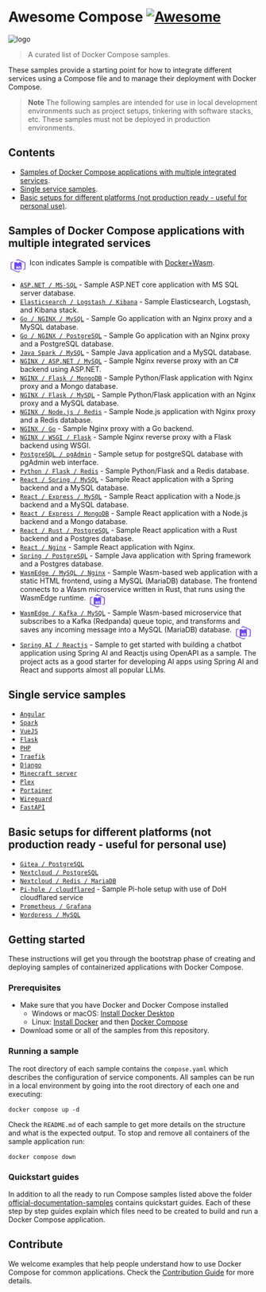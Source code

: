 # Awesome Compose [![Awesome](https://awesome.re/badge.svg)](https://awesome.re)

![logo](awesome-compose.jpg)

> A curated list of Docker Compose samples.

These samples provide a starting point for how to integrate different services using a Compose file and to manage their deployment with Docker Compose.

> **Note**
> The following samples are intended for use in local development environments such as project setups, tinkering with software stacks, etc. These samples must not be deployed in production environments.

<!--lint disable awesome-toc-->
## Contents

- [Samples of Docker Compose applications with multiple integrated services](#samples-of-docker-compose-applications-with-multiple-integrated-services).
- [Single service samples](#single-service-samples).
- [Basic setups for different platforms (not production ready - useful for personal use)](#basic-setups-for-different-platforms-not-production-ready---useful-for-personal-use).

## Samples of Docker Compose applications with multiple integrated services

<a href="https://docs.docker.com/desktop/wasm/"><img src="icon_wasm.svg" alt="Docker + wasm" height="30" align="top"/></a> Icon indicates Sample is compatible with [Docker+Wasm](https://docs.docker.com/desktop/wasm/).

- [`ASP.NET / MS-SQL`](aspnet-mssql) - Sample ASP.NET core application
with MS SQL server database.
- [`Elasticsearch / Logstash / Kibana`](elasticsearch-logstash-kibana) - Sample Elasticsearch, Logstash, and Kibana stack.
- [`Go / NGINX / MySQL`](nginx-golang-mysql) - Sample Go application
with an Nginx proxy and a MySQL database.
- [`Go / NGINX / PostgreSQL`](nginx-golang-postgres) - Sample Go
application with an Nginx proxy and a PostgreSQL database.
- [`Java Spark / MySQL`](sparkjava-mysql) - Sample Java application and
a MySQL database.
- [`NGINX / ASP.NET / MySQL`](nginx-aspnet-mysql) - Sample Nginx reverse proxy with an C# backend using ASP.NET.
- [`NGINX / Flask / MongoDB`](nginx-flask-mongo) - Sample Python/Flask
application with Nginx proxy and a Mongo database.
- [`NGINX / Flask / MySQL`](nginx-flask-mysql) - Sample Python/Flask application with an Nginx proxy and a MySQL database.
- [`NGINX / Node.js / Redis`](nginx-nodejs-redis) - Sample Node.js application with Nginx proxy and a Redis database.
- [`NGINX / Go`](nginx-golang) - Sample Nginx proxy with a Go backend.
- [`NGINX / WSGI / Flask`](nginx-wsgi-flask) - Sample Nginx reverse proxy with a Flask backend using WSGI.
- [`PostgreSQL / pgAdmin`](postgresql-pgadmin) - Sample setup for postgreSQL database with pgAdmin web interface.
- [`Python / Flask / Redis`](flask-redis) - Sample Python/Flask and a Redis database.
- [`React / Spring / MySQL`](react-java-mysql) - Sample React
application with a Spring backend and a MySQL database.
- [`React / Express / MySQL`](react-express-mysql) - Sample React
application with a Node.js backend and a MySQL database.
- [`React / Express / MongoDB`](react-express-mongodb) - Sample React
application with a Node.js backend and a Mongo database.
- [`React / Rust / PostgreSQL`](react-rust-postgres) - Sample React
application with a Rust backend and a Postgres database.
- [`React / Nginx`](react-nginx) - Sample React application with Nginx.
- [`Spring / PostgreSQL`](spring-postgres) - Sample Java application
with Spring framework and a Postgres database.
- [`WasmEdge / MySQL / Nginx`](wasmedge-mysql-nginx) - Sample Wasm-based web application with a static HTML frontend, using a MySQL (MariaDB) database. The frontend connects to a Wasm microservice written in Rust, that runs using the WasmEdge runtime.&nbsp;<a href="wasmedge-mysql-nginx"><img src="icon_wasm.svg" alt="Compatible with Docker+wasm" height="30" align="top"/></a>
- [`WasmEdge / Kafka / MySQL`](wasmedge-kafka-mysql) - Sample Wasm-based microservice that subscribes to a Kafka (Redpanda) queue topic, and transforms and saves any incoming message into a MySQL (MariaDB) database.&nbsp;<a href="wasmedge-kafka-mysql"><img src="icon_wasm.svg" alt="Compatible with Docker+wasm" height="30" align="top"/></a>
- [`Spring AI / Reactjs`](spring-ai-react-chatbot) - Sample to get started with building a chatbot application using Spring AI and Reactjs using OpenAPI as a sample. The project acts as a good starter for developing AI apps using Spring AI and React and supports almost all popular LLMs.

## Single service samples

- [`Angular`](angular)
- [`Spark`](sparkjava)
- [`VueJS`](vuejs)
- [`Flask`](flask)
- [`PHP`](apache-php)
- [`Traefik`](traefik-golang)
- [`Django`](django)
- [`Minecraft server`](https://github.com/docker/awesome-compose/tree/master/minecraft)
- [`Plex`](https://github.com/docker/awesome-compose/tree/master/plex)
- [`Portainer`](https://github.com/docker/awesome-compose/tree/master/portainer)
- [`Wireguard`](https://github.com/docker/awesome-compose/tree/master/wireguard)
- [`FastAPI`](fastapi)

## Basic setups for different platforms (not production ready - useful for personal use)

- [`Gitea / PostgreSQL`](gitea-postgres)
- [`Nextcloud / PostgreSQL`](nextcloud-postgres)
- [`Nextcloud / Redis / MariaDB`](nextcloud-redis-mariadb)
- [`Pi-hole / cloudflared`](pihole-cloudflared-DoH) - Sample Pi-hole setup with use of DoH cloudflared service
- [`Prometheus / Grafana`](prometheus-grafana)
- [`Wordpress / MySQL`](wordpress-mysql)

<!--lint disable awesome-toc-->

## Getting started

These instructions will get you through the bootstrap phase of creating and
deploying samples of containerized applications with Docker Compose.

### Prerequisites

- Make sure that you have Docker and Docker Compose installed
  - Windows or macOS:
    [Install Docker Desktop](https://www.docker.com/get-started)
  - Linux: [Install Docker](https://www.docker.com/get-started) and then
    [Docker Compose](https://github.com/docker/compose)
- Download some or all of the samples from this repository.

### Running a sample

The root directory of each sample contains the `compose.yaml` which
describes the configuration of service components. All samples can be run in
a local environment by going into the root directory of each one and executing:

```console
docker compose up -d
```

Check the `README.md` of each sample to get more details on the structure and
what is the expected output.
To stop and remove all containers of the sample application run:

```console
docker compose down
```

### Quickstart guides

In addition to all the ready to run Compose samples listed above the folder [official-documentation-samples](official-documentation-samples/README.md) contains quickstart guides. Each of these step by step guides explain which files need to be created to build and run a Docker Compose application.

<!--lint disable awesome-toc-->
## Contribute

We welcome examples that help people understand how to use Docker Compose for
common applications. Check the [Contribution Guide](CONTRIBUTING.md) for more details. 
